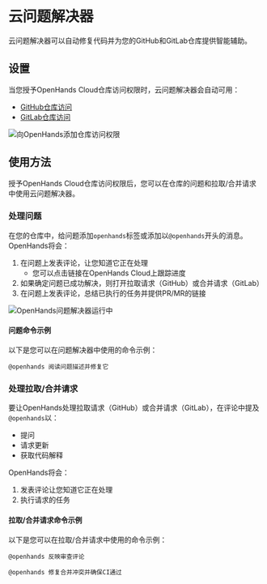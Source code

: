 # 云问题解决器

云问题解决器可以自动修复代码并为您的GitHub和GitLab仓库提供智能辅助。

## 设置

当您授予OpenHands Cloud仓库访问权限时，云问题解决器会自动可用：
- [GitHub仓库访问](./github-installation#adding-repository-access)
- [GitLab仓库访问](./gitlab-installation#adding-repository-access)

![向OpenHands添加仓库访问权限](/img/cloud/add-repo.png)

## 使用方法

授予OpenHands Cloud仓库访问权限后，您可以在仓库的问题和拉取/合并请求中使用云问题解决器。

### 处理问题

在您的仓库中，给问题添加`openhands`标签或添加以`@openhands`开头的消息。OpenHands将会：
1. 在问题上发表评论，让您知道它正在处理
   - 您可以点击链接在OpenHands Cloud上跟踪进度
2. 如果确定问题已成功解决，则打开拉取请求（GitHub）或合并请求（GitLab）
3. 在问题上发表评论，总结已执行的任务并提供PR/MR的链接

![OpenHands问题解决器运行中](/img/cloud/issue-resolver.png)

#### 问题命令示例

以下是您可以在问题解决器中使用的命令示例：

```
@openhands 阅读问题描述并修复它
```

### 处理拉取/合并请求

要让OpenHands处理拉取请求（GitHub）或合并请求（GitLab），在评论中提及`@openhands`以：
- 提问
- 请求更新
- 获取代码解释

OpenHands将会：
1. 发表评论让您知道它正在处理
2. 执行请求的任务

#### 拉取/合并请求命令示例

以下是您可以在拉取/合并请求中使用的命令示例：

```
@openhands 反映审查评论
```

```
@openhands 修复合并冲突并确保CI通过
```
